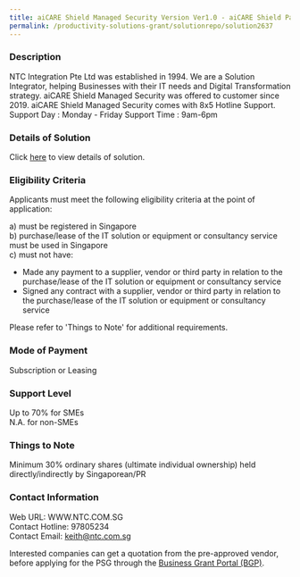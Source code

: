 ```yaml
---
title: aiCARE Shield Managed Security Version Ver1.0 - aiCARE Shield Package Bundle1003
permalink: /productivity-solutions-grant/solutionrepo/solution2637
---
```


### Description

NTC Integration Pte Ltd was established in 1994. We are a Solution Integrator, helping Businesses with their IT needs and Digital Transformation strategy. aiCARE Shield Managed Security was offered to customer since 2019. 
aiCARE Shield Managed Security comes with 8x5 Hotline Support.
Support Day : Monday - Friday
Support Time : 9am-6pm

### Details of Solution

Click <a href='https://www.gobusiness.gov.sg/images/psg/NTC_INTEGRATION_20200849_Desensitised_Annex_3_Part_5.pdf' target='_blank' rel='noopener'>here</a> to view details of solution.

### Eligibility Criteria

Applicants must meet the following eligibility criteria at the point of application:

a) must be registered in Singapore <br>
b) purchase/lease of the IT solution or equipment or consultancy service must be used in Singapore <br>
c) must not have:
- Made any payment to a supplier, vendor or third party in relation to the purchase/lease of the IT solution or equipment or consultancy service
- Signed any contract with a supplier, vendor or third party in relation to the purchase/lease of the IT solution or equipment or consultancy service

Please refer to 'Things to Note' for additional requirements.

### Mode of Payment
Subscription or Leasing

### Support Level
Up to 70% for SMEs <br>
N.A. for non-SMEs

### Things to Note
Minimum 30% ordinary shares (ultimate individual ownership) held directly/indirectly by Singaporean/PR

### Contact Information
Web URL: WWW.NTC.COM.SG <br>Contact Hotline: 97805234 <br>Contact Email: keith@ntc.com.sg <br>

Interested companies can get a quotation from the pre-approved vendor, before applying for the PSG through the <a target='_blank' rel='noopener' href='https://www.businessgrants.gov.sg/'>Business Grant Portal (BGP)</a>.
